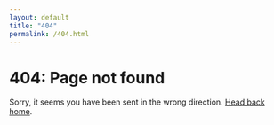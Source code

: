 ```yaml
---
layout: default
title: "404"
permalink: /404.html
---
```


<div class="notfound">
  <h1 class="notfound-error">404: Page not found</h1>
  <div class="notfound-line"></div>
  <p class="notfound-message">
    Sorry, it seems you have been sent in the wrong direction. <a href="{{ site.baseurl }}/">Head back home</a>.
  </p>
  <p></p>
</div>
